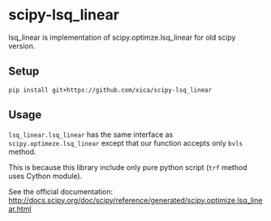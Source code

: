 # scipy-lsq_linear

lsq_linear is implementation of scipy.optimze.lsq_linear for old scipy version.

## Setup

`pip install git+https://github.com/xica/scipy-lsq_linear`

## Usage

`lsq_linear.lsq_linear` has the same interface as `scipy.optimeze.lsq_linear` except that our function accepts only `bvls` method.

This is because this library include only pure python script (`trf` method uses Cython module).

See the official documentation:
http://docs.scipy.org/doc/scipy/reference/generated/scipy.optimize.lsq_linear.html
